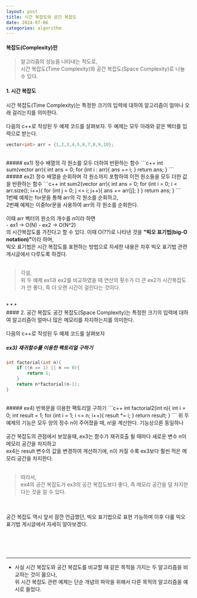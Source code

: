 ```yaml
---
layout: post
title: 시간 복잡도와 공간 복잡도
date: 2024-07-06
categories: algorithm
---
```

#### 복잡도(Complexity)란 
> 알고리즘의 성능을 나타내는 척도로,<br> 시간 복잡도(Time Complexity)와 공간 복잡도(Space Complexity)로 나눌 수 있다.

#### 1. 시간 복잡도
시간 복잡도(Time Complexity)는 특정한 크기의 입력에 대하여 알고리즘이 얼마나 오래 걸리는지를 의미한다.
<br><br>
다음의 c++로 작성된 두 예제 코드를 살펴보자.
두 예제는 모두 아래와 같은 벡터를 입력으로 받는다.
```c++
vector<int> arr = {1,2,3,4,5,6,7,8,9,10};
```

<br>
##### ex1) 정수 배열의 각 원소를 모두 더하여 반환하는 함수
```c++
int sum(vector<int> arr){
    int ans = 0;
    for (int i : arr){ ans += i; }
    return ans;
}
```
<br>
##### ex2) 정수 배열을 순회하며 각 원소까지 포함하여 이전 원소들을 모두 더한 값을 반환하는 함수
```c++
int sum2(vector<int> arr){
    int ans = 0;
    for (int i = 0; i < arr.size(); i++){
        for (int j = 0; j <= i; j++){
            ans += arr[j];
        }
    }
    return ans;
}
```
<br>
1번째 예제는 for문을 통해 arr의 각 원소를 순회하고,<br>
2번째 예제는 이중for문을 사용하여 arr의 각 원소를 순회한다.<br><br>
이때 arr 벡터의 원소의 개수를 n이라 하면 
<br>
- ex1 -> O(N)
- ex2 -> O(N^2)<br>
의 시간복잡도를 가진다고 할 수 있다. 이때 O(??)로 나타낸 것을
<strong>"빅오 표기법(big-O notation)"</strong>이라 하며,<br>
빅오 표기법은 시간 복잡도를 표현하는 방법으로 자세한 내용은 차후 빅오 표기법 관련 게시글에서 다루도록 하겠다.
<br>
<br>

>각설, 
<br>위 두 예제 ex1과 ex2를 비교하였을 때 연산의 횟수가 더 큰 ex2가 시간복잡도가 안 좋다, 즉 더 오랜 시간이 걸린다는 것이다.

<br>
* * *

<br >
#### 2. 공간 복잡도
공간 복잡도(Space Complexity)는 특정한 크기의 입력에 대하여 알고리즘이 얼마나 많은 메모리를 차지하는지를 의미한다.
<br><br>
다음의 c++로 작성된 두 예제 코드를 살펴보자

##### ex3) 재귀함수를 이용한 팩토리얼 구하기
```c++
int factorial(int n){
    if ((n == 1) || n == 0){
        return 1;
    }
    return n*factorial(n-1);
}
```
<br>
##### ex4) 반복문을 이용한 팩토리얼 구하기
```c++
int factorial2(int n){
    int i = 0;
    int result = 1;
    for (int i = 1; i <= n; i++){
        result *= i;
    }
    return result;
}
```
위 두 예제의 기능은 모두 양의 정수 n이 주어졌을 때, n!을 계산한다. 기능상으론 동일하나 <br><br>
공간 복잡도의 관점에서 보았을때, ex3는 함수가 재귀호출 될 때마다 새로운 변수 n이 메모리 공간을 차지하고 <br>
ex4는 result 변수의 값을 변경하여 계산하기에, n이 커질 수록 ex3보다 훨씬 적은 메모리 공간을 차지한다.
<br><br>

>따라서, 
<br>ex4의 공간 복잡도가 ex3의 공간 복잡도보다 좋다, 즉 메모리 공간을 덜 차지한다는 것을 알 수 있다.


<br><br>
공간 복잡도 역시 앞서 잠깐 언급했던, 빅오 표기법으로 표현 가능하며
이후 다룰 빅오 표기법 게시글에서 자세히 알아보겠다.
<br><br><br><br><br>
* * *
- 사실 시간 복잡도와 공간 복잡도를 비교할 때 같은 목적을 가지는 두 알고리즘을 비교하는 것이 옳으나, <br>
위 시간 복잡도 관련 예제는 단순 개념의 파악을 위해서 다른 목적의 알고리즘을 예시로 들었다.